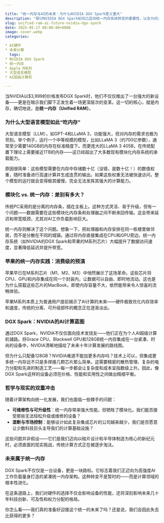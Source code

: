 ```yaml
---

title: "统一内存与AI的未来：为什么NVIDIA DGX Spark意义重大"
description: "探讨NVIDIA DGX Spark如何凸显向统一内存系统转变的重要性，以及为何大型AI模型高度依赖内存。"
slug: unified-ram-ai-future-nvidia-dgx-spark
date: 2025-05-17 00:00:00+0000
image: cover.webp
categories:

* AI硬件
* 未来计算
  tags:
* NVIDIA DGX Spark
* 统一内存
* Apple M系列
* 大型语言模型
* AI超级计算机

---
```


当NVIDIA以\$3,999的价格发布DGX Spark时，他们不仅仅推出了一台强大的新设备——更是在暗示我们脚下正发生着一场更深层次的变革。这一切的核心，就是内存，确切地说，是**统一内存（Unified RAM）**。

### 为什么大型语言模型如此“吃内存”

大型语言模型（LLM），如GPT-4和LLaMA 3，功能强大，但对内存的需求也极为苛刻。举个例子，运行一个中等规模的模型，比如LLaMA 3（约700亿参数），通常至少需要140GB的内存在标准精度下。而更庞大的LLaMA 3 405B，在传统配置下理论上需要接近1TB的内存——这已经超出了大多数现有模块化内存系统的承载能力。

原因很简单：这些模型需要在内存中存储数十亿（没错，是数十亿！）的数值权重，随时准备进行高速计算并生成连贯的输出。如果这些权重无法被快速访问，整个模型的运行就会变得极其缓慢，完全无法发挥其强大的计算能力。

### 模块化 vs. 统一内存：差别有多大？

传统PC采用的是分离的内存条，插在主板上。这种方式灵活、易于升级，但有一个问题——数据需要在这些模块化内存条和处理器之间不断来回传输。这会带来延迟和带宽瓶颈，尤其对AI工作负载影响巨大。

统一内存则解决了这个问题。想象一下，把处理器和内存安排在同一栋楼里做邻居，而不是分散在不同的城镇。通过将内存直接集成在CPU和GPU旁边，统一内存系统（如NVIDIA的DGX Spark和苹果的M系列芯片）大幅提升了数据访问速度，显著降低延迟并提升带宽。

### 苹果的统一内存实践：消费级的预演

苹果早已在M系列芯片（M1、M2、M3）中悄然展示了这场革命。这些芯片将CPU、GPU和内存集成在同一个封装内，让数据可以自由、即时地流动。这也是为什么搭载这些芯片的MacBook，即使内存容量不大，依然能带来令人惊喜的流畅体验。

苹果M系列本质上为普通用户提前揭示了AI计算的未来——硬件极致优化内存效率和速度，传统的分离、可升级部件的概念正在逐渐淡出。

### DGX Spark：NVIDIA的AI计算蓝图

通过DGX Spark，NVIDIA不仅仅面向技术发烧友——他们正在为个人AI超级计算机铺路。将Grace CPU、Blackwell GPU和128GB统一内存集成在一台紧凑、时尚的设备中，NVIDIA清晰地描绘了未来十年计算发展的路线图。

但为什么只配备128GB？NVIDIA难道不能加更多内存吗？技术上可以，但集成更多统一内存远不只是多焊接几颗芯片那么简单。这需要精密的散热管理、复杂的电力分配和先进的制造工艺——每一步都会让复杂度和成本呈指数级上升。因此，像DGX Spark这样的设备必须在价格、性能和实用性之间做出精细平衡。

### 哲学与现实的双重冲击

随着计算架构向统一化发展，我们也面临一些棘手的问题：

* **可维修性与可升级性**：统一内存带来强大性能，但牺牲了模块化。我们能否接受那些无法轻松升级或维修的设备？
* **垄断与市场控制**：能够设计如此复杂集成芯片的公司越来越少，我们是否愿意让少数科技巨头主导我们的计算基础设施？

这些问题并非假设——它们是我们迈向以硅片设计和半导体制造为核心的新纪元时，必须直面的现实挑战，传统计算方式正在被逐步淘汰。

### 未来属于统一内存

DGX Spark不仅仅是一台设备，更是一块路标。它标志着我们正迈向为高强度AI工作负载量身打造的紧凑统一内存架构。这种转变不是暂时的——而是计算领域的根本性进化。

在这条道路上，我们对硬件的选择不仅会影响设备的性能，还将深刻影响未来几十年科技创新、可及性和权力分配的格局。

你怎么看——我们真的准备好迎接这个统一的未来了吗？还是说，我们会因此失去比获得的更多？